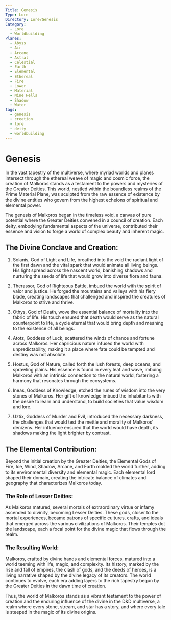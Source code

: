 ```yaml
---
Title: Genesis
Type: Lore
Directory: Lore/Genesis
Category:
  - Lore
  - Worldbuilding
Planes:
  - Abyss
  - Air
  - Arcane
  - Astral
  - Celestial
  - Earth
  - Elemental
  - Ethereal
  - Fire
  - Lower
  - Material
  - Nine Hells
  - Shadow
  - Water
tags:
  - genesis
  - creation
  - lore
  - deity
  - worldbuilding
---
```


# Genesis

In the vast tapestry of the multiverse, where myriad worlds and planes intersect through the ethereal weave of magic and cosmic force, the creation of Malkoros stands as a testament to the powers and mysteries of the Greater Deities. This world, nestled within the boundless realms of the Prime Material Plane, was sculpted from the raw essence of existence by the divine entities who govern from the highest echelons of spiritual and elemental power.

The genesis of Malkoros began in the timeless void, a canvas of pure potential where the Greater Deities convened in a council of creation. Each deity, embodying fundamental aspects of the universe, contributed their essence and vision to forge a world of complex beauty and inherent magic.

## The Divine Conclave and Creation:

1. Solanis, God of Light and Life, breathed into the void the radiant light of the first dawn and the vital spark that would animate all living beings. His light spread across the nascent world, banishing shadows and nurturing the seeds of life that would grow into diverse flora and fauna.

2. Therassor, God of Righteous Battle, imbued the world with the spirit of valor and justice. He forged the mountains and valleys with his fiery blade, creating landscapes that challenged and inspired the creatures of Malkoros to strive and thrive.

3. Othys, God of Death, wove the essential balance of mortality into the fabric of life. His touch ensured that death would serve as the natural counterpoint to life, a cycle eternal that would bring depth and meaning to the existence of all beings.

4. Atotz, Goddess of Luck, scattered the winds of chance and fortune across Malkoros. Her capricious nature infused the world with unpredictability, making it a place where fate could be tempted and destiny was not absolute.

5. Hostus, God of Nature, called forth the lush forests, deep oceans, and sprawling plains. His essence is found in every leaf and wave, imbuing Malkoros with an intrinsic connection to the natural world, fostering a harmony that resonates through the ecosystems.

6. Ineas, Goddess of Knowledge, etched the runes of wisdom into the very stones of Malkoros. Her gift of knowledge imbued the inhabitants with the desire to learn and understand, to build societies that value wisdom and lore.

7. Uztix, Goddess of Murder and Evil, introduced the necessary darkness, the challenges that would test the mettle and morality of Malkoros’ denizens. Her influence ensured that the world would have depth, its shadows making the light brighter by contrast.

## The Elemental Contribution:

Beyond the initial creation by the Greater Deities, the Elemental Gods of Fire, Ice, Wind, Shadow, Arcane, and Earth molded the world further, adding to its environmental diversity and elemental magic. Each elemental lord shaped their domain, creating the intricate balance of climates and geography that characterizes Malkoros today.

### The Role of Lesser Deities:

As Malkoros matured, several mortals of extraordinary virtue or infamy ascended to divinity, becoming Lesser Deities. These gods, closer to the mortal experiences, became patrons of specific cultures, crafts, and ideals that emerged across the various civilizations of Malkoros. Their temples dot the landscape, each a focal point for the divine magic that flows through the realm.

### The Resulting World:

Malkoros, crafted by divine hands and elemental forces, matured into a world teeming with life, magic, and complexity. Its history, marked by the rise and fall of empires, the clash of gods, and the deeds of heroes, is a living narrative shaped by the divine legacy of its creators. The world continues to evolve, each era adding layers to the rich tapestry begun by the Greater Deities in the dawn time of creation. 

Thus, the world of Malkoros stands as a vibrant testament to the power of creation and the enduring influence of the divine in the D&D multiverse, a realm where every stone, stream, and star has a story, and where every tale is steeped in the magic of its divine origins.